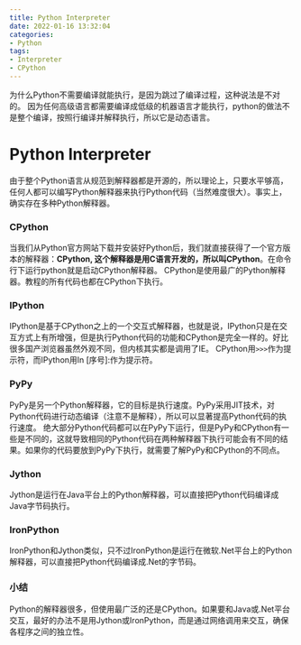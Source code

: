```yaml
---
title: Python Interpreter
date: 2022-01-16 13:32:04
categories:
- Python
tags:
- Interpreter
- CPython
---
```


为什么Python不需要编译就能执行，是因为跳过了编译过程，这种说法是不对的。
因为任何高级语言都需要编译成低级的机器语言才能执行，python的做法不是整个编译，按照行编译并解释执行，所以它是动态语言。

# Python Interpreter
由于整个Python语言从规范到解释器都是开源的，所以理论上，只要水平够高，任何人都可以编写Python解释器来执行Python代码（当然难度很大）。事实上，确实存在多种Python解释器。

### CPython
当我们从Python官方网站下载并安装好Python后，我们就直接获得了一个官方版本的解释器：**CPython, 这个解释器是用C语言开发的，所以叫CPython**。在命令行下运行python就是启动CPython解释器。
CPython是使用最广的Python解释器。教程的所有代码也都在CPython下执行。

### IPython
IPython是基于CPython之上的一个交互式解释器，也就是说，IPython只是在交互方式上有所增强，但是执行Python代码的功能和CPython是完全一样的。好比很多国产浏览器虽然外观不同，但内核其实都是调用了IE。
CPython用`>>>`作为提示符，而IPython用In [序号]:作为提示符。

### PyPy
PyPy是另一个Python解释器，它的目标是执行速度。PyPy采用JIT技术，对Python代码进行动态编译（注意不是解释），所以可以显著提高Python代码的执行速度。
绝大部分Python代码都可以在PyPy下运行，但是PyPy和CPython有一些是不同的，这就导致相同的Python代码在两种解释器下执行可能会有不同的结果。如果你的代码要放到PyPy下执行，就需要了解PyPy和CPython的不同点。

### Jython
Jython是运行在Java平台上的Python解释器，可以直接把Python代码编译成Java字节码执行。

### IronPython
IronPython和Jython类似，只不过IronPython是运行在微软.Net平台上的Python解释器，可以直接把Python代码编译成.Net的字节码。

### 小结
Python的解释器很多，但使用最广泛的还是CPython。如果要和Java或.Net平台交互，最好的办法不是用Jython或IronPython，而是通过网络调用来交互，确保各程序之间的独立性。

